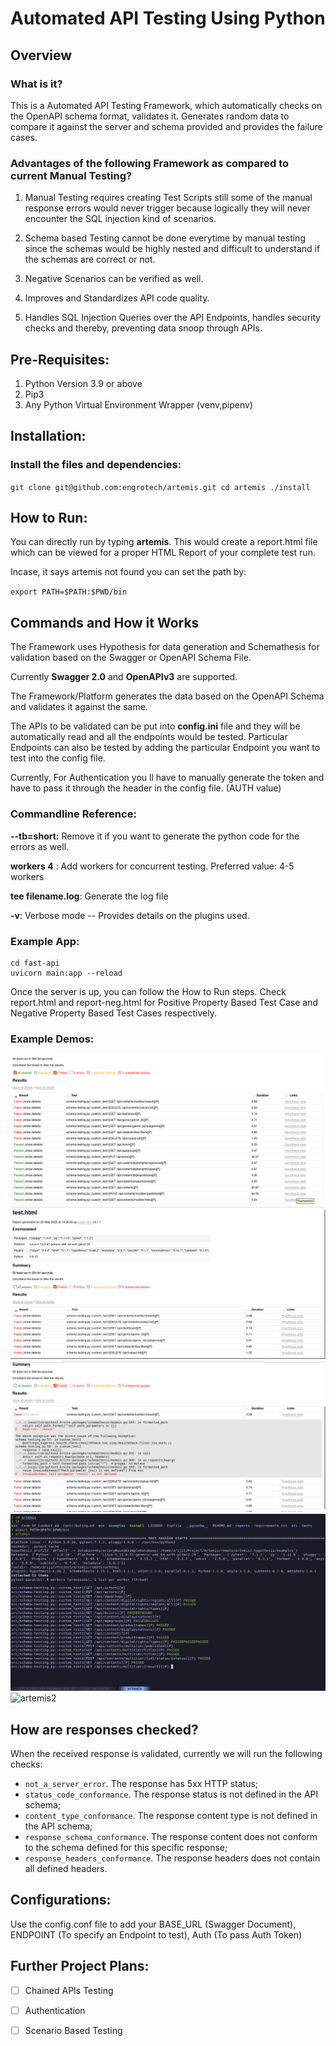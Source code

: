 # Automated API Testing Using Python


## Overview

### What is it?

This is a Automated API Testing Framework, which automatically checks on the OpenAPI schema format, validates it. Generates random data to compare it against the server and schema provided and provides the failure cases.


### Advantages of the following Framework as compared to current Manual Testing?

1. Manual Testing requires creating Test Scripts still some of the manual response errors would never trigger because logically they will never encounter the SQL injection kind of scenarios.

2. Schema based Testing cannot be done everytime by manual testing since the schemas would be highly nested and difficult to understand if the schemas are correct or not.

3. Negative Scenarios can be verified as well. 

4. Improves and Standardizes API code quality.

5. Handles SQL Injection Queries over the API Endpoints, handles security checks and thereby, preventing data snoop through APIs.

## Pre-Requisites:

1. Python Version 3.9 or above
2. Pip3
3. Any Python Virtual Environment Wrapper (venv,pipenv) 

## Installation:

### Install the files and dependencies:

`
git clone git@github.com:engrotech/artemis.git
cd artemis
./install
`

## How to Run:

You can directly run by typing **artemis**. This would create a report.html file which can be viewed for a proper 
HTML Report of your complete test run. 

Incase, it says artemis not found you can set the path by:

`
export PATH=$PATH:$PWD/bin
`

## Commands and How it Works

The Framework uses Hypothesis for data generation and Schemathesis for validation 
based on the Swagger or OpenAPI Schema File. 


Currently **Swagger 2.0** and **OpenAPIv3** are supported. 

The Framework/Platform generates the data based on the OpenAPI Schema and validates it against the same. 

The APIs to be validated can be put into **config.ini** file and they will be automatically read and all the endpoints would be tested. 
Particular Endpoints can also be tested by adding the particular Endpoint you want to test into the config file.


Currently, For Authentication you ll have to manually generate the token and have to pass it through the header in the config file. (AUTH value)

### Commandline Reference:

**--tb=short:** Remove it if you want to generate the python code for the errors as well.

**workers 4** : Add workers for concurrent testing. Preferred value: 4-5 workers 

**tee filename.log**: Generate the log file

**-v**: Verbose mode -- Provides details on the plugins used.

### Example App:

```
cd fast-api
uvicorn main:app --reload

```

Once the server is up, you can follow the How to Run steps. Check report.html and report-neg.html for Positive Property Based Test Case and 
Negative Property Based Test Cases respectively.

### Example Demos:

![artemis1](images/1.png)
![artemis5](images/2.png)
![artemis4](images/3.png)
![artemis3](images/4.png)
![artemis2](images/5.png)

## How are responses checked?

When the received response is validated,  currently we will run the following checks:

- `not_a_server_error`. The response has 5xx HTTP status;
- `status_code_conformance`. The response status is not defined in the API schema;
- `content_type_conformance`. The response content type is not defined in the API schema;
- `response_schema_conformance`. The response content does not conform to the schema defined for this specific response;
- `response_headers_conformance`. The response headers does not contain all defined headers.

## Configurations:

Use the config.conf file to add your BASE_URL (Swagger Document), ENDPOINT (To specify an Endpoint to test), Auth (To pass Auth Token) 

## Further Project Plans:

- [  ] Chained APIs Testing 
- [  ] Authentication
- [  ] Scenario Based Testing



